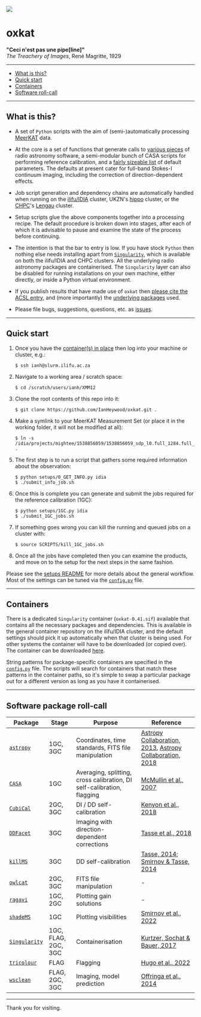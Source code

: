 ![](https://i.imgur.com/u3bvu9n.png)
# oxkat

<b>"Ceci n'est pas une pipe[line]"</b><br> 
_The Treachery of Images_, René Magritte, 1929

---

* [What is this?](README.md#what-is-this)
* [Quick start](README.md#quick-start)
* [Containers](README.md#containers)
* [Software roll-call](README.md#software-package-roll-call)

---

## What is this?


* A set of `Python` scripts with the aim of (semi-)automatically processing [MeerKAT](https://www.sarao.ac.za/science-engineering/meerkat/) data. 


* At the core is a set of functions that generate calls to [various pieces](README.md#software-package-roll-call) of radio astronomy software, a semi-modular bunch of CASA scripts for performing reference calibration, and a [fairly sizeable list](oxkat/config.py) of default parameters. The defaults at present cater for full-band Stokes-I continuum imaging, including the correction of direction-dependent effects.


* Job script generation and dependency chains are automatically handled when running on the [ilifu/IDIA](https://www.idia.ac.za/) cluster, UKZN's [hippo](https://astro.ukzn.ac.za/~hippo/) cluster, or the [CHPC](https://www.chpc.ac.za/)'s [Lengau](https://www.chpc.ac.za/index.php/resources/lengau-cluster) cluster.


* Setup scripts glue the above components together into a processing recipe. The default procedure is broken down into stages, after each of which it is advisable to pause and examine the state of the process before continuing.  


* The intention is that the bar to entry is low. If you have stock `Python` then nothing else needs installing apart from [`Singularity`](https://github.com/hpcng/singularity), which is available on both the ilifu/IDIA and CHPC clusters. All the underlying radio astronomy packages are containerised. The `Singularity` layer can also be disabled for running installations on your own machine, either directly, or inside a Python virtual environment.


* If you publish results that have made use of `oxkat` then [please cite the ACSL entry](https://ui.adsabs.harvard.edu/abs/2020ascl.soft09003H/abstract), and (more importantly) the [underlying packages](README.md#software-package-roll-call) used.


* Please file bugs, suggestions, questions, etc. as [issues](https://github.com/IanHeywood/oxkat/issues).


---

## Quick start

1. Once you have the [container(s) in place](README.md#containers) then log into your machine or cluster, e.g.:

   ```
   $ ssh ianh@slurm.ilifu.ac.za
   ```

2. Navigate to a working area / scratch space:

   ```
   $ cd /scratch/users/ianh/XMM12
   ```

3. Clone the root contents of this repo into it:

   ```
   $ git clone https://github.com/IanHeywood/oxkat.git .
   ```

4. Make a symlink to your MeerKAT Measurement Set (or place it in the working folder, it will not be modified at all):

   ```
   $ ln -s /idia/projects/mightee/1538856059/1538856059_sdp_l0.full_1284.full_pol.ms .
   ```

5. The first step is to run a script that gathers some required information about the observation:

   ```
   $ python setups/0_GET_INFO.py idia
   $ ./submit_info_job.sh
   ```

6. Once this is complete you can generate and submit the jobs required for the reference calibration (1GC):

   ```
   $ python setups/1GC.py idia
   $ ./submit_1GC_jobs.sh
   ```

7. If something goes wrong you can kill the running and queued jobs on a cluster with:

   ```
   $ source SCRIPTS/kill_1GC_jobs.sh
   ```

8. Once all the jobs have completed then you can examine the products, and move on to the setup for the next steps in the same fashion. 

Please see the [setups README](setups/README.md) for more details about the general workflow. Most of the settings can be tuned via the [`config.py`](oxkat/config.py) file.

---

## Containers

There is a dedicated `Singularity` container (`oxkat-0.41.sif`) available that contains all the necessary packages and dependencies. This is available in the general container repository on the ilifu/IDIA cluster, and the default settings should pick it up automatically when that cluster is being used. For other systems the container will have to be downloaded (or copied over). The container can be downloaded [here](https://entangled.physics.ox.ac.uk/index.php/s/jmHRBQyyB6Zm2fj). 

String patterns for package-specific containers are specified in the [`config.py`](oxkat/config.py) file. The scripts will search for containers that match these patterns in the container paths, so it's simple to swap a particular package out for a different version as long as you have it containerised.

---

## Software package roll-call


| Package | Stage | Purpose | Reference |
| --- | --- | --- | --- | 
| [`astropy`](https://www.astropy.org/) | 1GC, 3GC | Coordinates, time standards, FITS file manipulation | [Astropy Collaboration, 2013](https://ui.adsabs.harvard.edu/abs/2013A%26A...558A..33A/abstract), [Astropy Collaboration, 2018](https://ui.adsabs.harvard.edu/abs/2018AJ....156..123A/abstract)|
| [`CASA`](https://casa.nrao.edu/) | 1GC | Averaging, splitting, cross calibration, DI self-calibration, flagging | [McMullin et al., 2007](https://ui.adsabs.harvard.edu/abs/2007ASPC..376..127M/abstract)|
| [`CubiCal`](https://github.com/ratt-ru/CubiCal) | 2GC, 3GC | DI / DD self-calibration | [Kenyon et al., 2018](https://ui.adsabs.harvard.edu/abs/2018MNRAS.478.2399K/abstract)|
| [`DDFacet`](https://github.com/saopicc/DDFacet) | 3GC | Imaging with direction-dependent corrections | [Tasse et al., 2018](https://ui.adsabs.harvard.edu/abs/2018A%26A...611A..87T/abstract) | 
| [`killMS`](https://github.com/saopicc/killMS) | 3GC | DD self-calibration| [Tasse, 2014](https://ui.adsabs.harvard.edu/abs/2014A%26A...566A.127T/abstract); [Smirnov & Tasse, 2014](https://ui.adsabs.harvard.edu/abs/2015MNRAS.449.2668S/abstract) |
| [`owlcat`](https://github.com/ska-sa/owlcat/) | 2GC, 3GC | FITS file manipulation | - |
| [`ragavi`](https://github.com/ratt-ru/ragavi/) | 1GC, 2GC | Plotting gain solutions | - |
| [`shadeMS`](https://github.com/ratt-ru/shadeMS/) | 1GC | Plotting visibilities | [Smirnov et al., 2022](https://ui.adsabs.harvard.edu/abs/2022ASPC..532..385S/abstract) |
| [`Singularity`](https://github.com/hpcng/singularity) | 1GC, FLAG, 2GC, 3GC | Containerisation | [Kurtzer, Sochat & Bauer, 2017](https://journals.plos.org/plosone/article?id=10.1371/journal.pone.0177459) |
| [`tricolour`](https://github.com/ska-sa/tricolour) | FLAG | Flagging | [Hugo et al., 2022](https://ui.adsabs.harvard.edu/abs/2022arXiv220609179H/abstract) |
| [`wsclean`](https://gitlab.com/aroffringa/wsclean) | FLAG, 2GC, 3GC | Imaging, model prediction | [Offringa et al., 2014](https://ui.adsabs.harvard.edu/abs/2014MNRAS.444..606O/abstract)|

---

Thank you for visiting.


